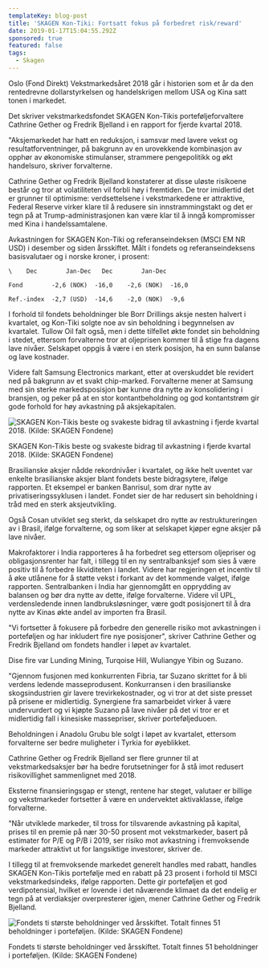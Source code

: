 ```yaml
---
templateKey: blog-post
title: 'SKAGEN Kon-Tiki: Fortsatt fokus på forbedret risk/reward'
date: 2019-01-17T15:04:55.292Z
sponsored: true
featured: false
tags:
  - Skagen
---
```

Oslo (Fond Direkt) Vekstmarkedsåret 2018 går i historien som et år da den rentedrevne dollarstyrkelsen og handelskrigen mellom USA og Kina satt tonen i markedet.

Det skriver vekstmarkedsfondet SKAGEN Kon-Tikis porteføljeforvaltere Cathrine Gether og Fredrik Bjelland i en rapport for fjerde kvartal 2018.

"Aksjemarkedet har hatt en reduksjon, i samsvar med lavere vekst og resultatforventninger, på bakgrunn av en urovekkende kombinasjon av opphør av økonomiske stimulanser, strammere pengepolitikk og økt handelsuro, skriver forvalterne.

Cathrine Gether og Fredrik Bjelland konstaterer at disse uløste risikoene består og tror at volatiliteten vil forbli høy i fremtiden. De tror imidlertid det er grunner til optimisme: verdsettelsene i vekstmarkedene er attraktive, Federal Reserve virker klare til å redusere sin innstrammingstakt og det er tegn på at Trump-administrasjonen kan være klar til å inngå kompromisser med Kina i handelssamtalene.

Avkastningen for SKAGEN Kon-Tiki og referanseindeksen (MSCI EM NR USD) i desember og siden årsskiftet. Målt i fondets og referanseindeksens basisvalutaer og i norske kroner, i prosent:

```
\    Dec        Jan-Dec   Dec        Jan-Dec            

Fond        -2,6 (NOK)  -16,0    -2,6 (NOK)  -16,0             

Ref.-index  -2,7 (USD)  -14,6    -2,0 (NOK)  -9,6              
```

I forhold til fondets beholdninger ble Borr Drillings aksje nesten halvert i kvartalet, og Kon-Tiki solgte noe av sin beholdning i begynnelsen av kvartalet. Tullow Oil falt også, men i dette tilfellet økte fondet sin beholdning i stedet, ettersom forvalterne tror at oljeprisen kommer til å stige fra dagens lave nivåer. Selskapet oppgis å være i en sterk posisjon, ha en sunn balanse og lave kostnader.

Videre falt Samsung Electronics markant, etter at overskuddet ble revidert ned på bakgrunn av et svakt chip-marked. Forvalterne mener at Samsung med sin sterke markedsposisjon bør kunne dra nytte av konsolidering i bransjen, og peker på at en stor kontantbeholdning og god kontantstrøm gir gode forhold for høy avkastning på aksjekapitalen.



![SKAGEN Kon-Tikis beste og svakeste bidrag til avkastning i fjerde kvartal 2018. (Kilde: SKAGEN Fondene)](/img/217.png)

<span class="image-caption">SKAGEN Kon-Tikis beste og svakeste bidrag til avkastning i fjerde kvartal 2018. (Kilde: SKAGEN Fondene)</span>

Brasilianske aksjer nådde rekordnivåer i kvartalet, og ikke helt uventet var enkelte brasilianske aksjer blant fondets beste bidragsytere, ifølge rapporten. Et eksempel er banken Banrisul, som drar nytte av privatiseringssyklusen i landet. Fondet sier de har redusert sin beholdning i tråd med en sterk aksjeutvikling.



Også Cosan utviklet seg sterkt, da selskapet dro nytte av restruktureringen av i Brasil, ifølge forvalterne, og som liker at selskapet kjøper egne aksjer på lave nivåer.



Makrofaktorer i India rapporteres å ha forbedret seg ettersom oljepriser og obligasjonsrenter har falt, i tillegg til en ny sentralbanksjef som sies å være positiv til å forbedre likviditeten i landet. Videre har regjeringen et incentiv til å øke utlånene for å støtte vekst i forkant av det kommende valget, ifølge rapporten. Sentralbanken i India har gjennomgått en opprydding av balansen og bør dra nytte av dette, ifølge forvalterne. Videre vil UPL, verdensledende innen landbruksløsninger, være godt posisjonert til å dra nytte av Kinas økte andel av importen fra Brasil.



"Vi fortsetter å fokusere på forbedre den generelle risiko mot avkastningen i porteføljen og har inkludert fire nye posisjoner", skriver Cathrine Gether og Fredrik Bjelland om fondets handler i løpet av kvartalet.



Dise fire var Lunding Mining, Turqoise Hill, Wuliangye Yibin og Suzano.



"Gjennom fusjonen med konkurrenten Fibria, tar Suzano skrittet for å bli verdens ledende masseprodusent. Konkurransen i den brasilianske skogsindustrien gir lavere trevirkekostnader, og vi tror at det siste presset på prisene er midlertidig. Synergiene fra samarbeidet virker å være undervurdert og vi kjøpte Suzano på lave nivåer på det vi tror er et midlertidig fall i kinesiske massepriser, skriver porteføljeduoen.



Beholdningen i Anadolu Grubu ble solgt i løpet av kvartalet, ettersom forvalterne ser bedre muligheter i Tyrkia for øyeblikket.



Cathrine Gether og Fredrik Bjelland ser flere grunner til at vekstmarkedsaksjer bør ha bedre forutsetninger for å stå imot redusert risikovillighet sammenlignet med 2018.



Eksterne finansieringsgap er stengt, rentene har steget, valutaer er billige og vekstmarkeder fortsetter å være en undervektet aktivaklasse, ifølge forvalterne.



"Når utviklede markeder, til tross for tilsvarende avkastning på kapital, prises til en premie på nær 30-50 prosent mot vekstmarkeder, basert på estimater for P/E og P/B i 2019, ser risiko mot avkastning i fremvoksende markeder attraktivt ut for langsiktige investorer, skriver de.



I tillegg til at fremvoksende markedet generelt handles med rabatt, handles SKAGEN Kon-Tikis portefølje med en rabatt på 23 prosent i forhold til MSCI vekstmarkedsindeks, ifølge rapporten. Dette gir porteføljen et god verdipotensial, hvilket er lovende i det nåværende klimaet da det endelig er tegn på at verdiaksjer overpresterer igjen, mener Cathrine Gether og Fredrik Bjelland.



![Fondets ti største beholdninger ved årsskiftet. Totalt finnes 51 beholdninger i porteføljen. (Kilde: SKAGEN Fondene)](/img/218.png)

<span class="image-caption">Fondets ti største beholdninger ved årsskiftet. Totalt finnes 51 beholdninger i porteføljen. (Kilde: SKAGEN Fondene)</span>
